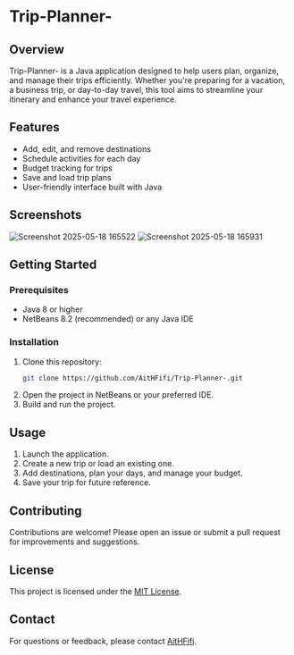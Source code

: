 # Trip-Planner-

## Overview

Trip-Planner- is a Java application designed to help users plan, organize, and manage their trips efficiently. Whether you're preparing for a vacation, a business trip, or day-to-day travel, this tool aims to streamline your itinerary and enhance your travel experience.

## Features

- Add, edit, and remove destinations
- Schedule activities for each day
- Budget tracking for trips
- Save and load trip plans
- User-friendly interface built with Java

## Screenshots
![Screenshot 2025-05-18 165522](https://github.com/user-attachments/assets/5f17f0f4-2781-4a8c-a000-794ab478e50f)
![Screenshot 2025-05-18 165931](https://github.com/user-attachments/assets/d9844aa9-fea2-48d7-bf60-b71a0fa8a13a)

## Getting Started

### Prerequisites

- Java 8 or higher
- NetBeans 8.2 (recommended) or any Java IDE

### Installation

1. Clone this repository:
    ```bash
    git clone https://github.com/AitHFifi/Trip-Planner-.git
    ```
2. Open the project in NetBeans or your preferred IDE.
3. Build and run the project.

## Usage

1. Launch the application.
2. Create a new trip or load an existing one.
3. Add destinations, plan your days, and manage your budget.
4. Save your trip for future reference.

## Contributing

Contributions are welcome! Please open an issue or submit a pull request for improvements and suggestions.

## License

This project is licensed under the [MIT License](LICENSE).

## Contact

For questions or feedback, please contact [AitHFifi](https://github.com/AitHFifi).
